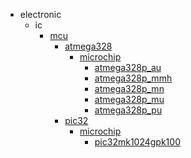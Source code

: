 * electronic
  * ic
    * [mcu](electronic/ic/mcu)
      * [atmega328](electronic/ic/mcu/atmega328)
        * [microchip](microchip)
          * [atmega328p_au](atmega328p_au)
          * [atmega328p_mmh](atmega328p_mmh)
          * [atmega328p_mn](atmega328p_mn)
          * [atmega328p_mu](atmega328p_mu)
          * [atmega328p_pu](atmega328p_pu)
      * [pic32](electronic/ic/mcu/atmega328/microchip/pic32)
        * [microchip](microchip)
          * [pic32mk1024gpk100](pic32mk1024gpk100)
